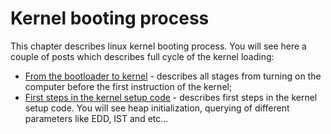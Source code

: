 # Kernel booting process

This chapter describes linux kernel booting process. You will see here a
couple of posts which describes full cycle of the kernel loading:

* [From the bootloader to kernel](http://0xax.gitbooks.io/linux-insides/content/Booting/linux-bootstrap-1.html) - describes all stages from turning on the computer before the first instruction of the kernel;
* [First steps in the kernel setup code](http://0xax.gitbooks.io/linux-insides/content/Booting/linux-bootstrap-2.html) - describes first steps in the kernel setup code. You will see heap initialization, querying of different parameters like EDD, IST and etc...
